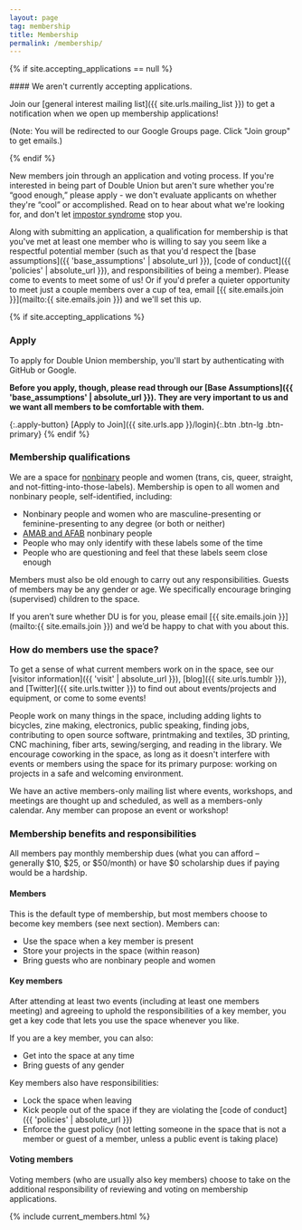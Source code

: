 ```yaml
---
layout: page
tag: membership
title: Membership
permalink: /membership/
---
```


{% if site.accepting_applications == null %}
<div class='alert' markdown='1'>
#### We aren't currently accepting applications.
  
Join our [general interest mailing list]({{ site.urls.mailing_list }}) to get a notification when we open up membership applications!

(Note: You will be redirected to our Google Groups page. Click "Join group" to get emails.)
</div>
{% endif %}

New members join through an application and voting process. If you're interested in being part of Double Union but aren't sure whether you're “good enough,” please apply - we don't evaluate applicants on whether they're “cool” or accomplished. Read on to hear about what we're looking for, and don't let [impostor syndrome](http://geekfeminism.wikia.com/wiki/Impostor_syndrome) stop you.

Along with submitting an application, a qualification for membership is that you've met at least one member who is willing to say you seem like a respectful potential member (such as that you'd respect the [base assumptions]({{ 'base_assumptions' | absolute_url }}), [code of conduct]({{ 'policies' | absolute_url }}), and responsibilities of being a member). Please come to events to meet some of us! Or if you'd prefer a quieter opportunity to meet just a couple members over a cup of tea, email [{{ site.emails.join }}](mailto:{{ site.emails.join }}) and we'll set this up.

{% if site.accepting_applications %}
### Apply

To apply for Double Union membership, you'll start by authenticating with GitHub or Google.

**Before you apply, though, please read through our [Base Assumptions]({{ 'base_assumptions' | absolute_url }}). They are very important to us and we want all members to be comfortable with them.**

{:.apply-button}
[Apply to Join]({{ site.urls.app }}/login){:.btn .btn-lg .btn-primary}
{% endif %}

### Membership qualifications

We are a space for [nonbinary](https://transequality.org/issues/resources/understanding-non-binary-people-how-to-be-respectful-and-supportive) people and women (trans, cis, queer, straight, and not-fitting-into-those-labels). Membership is open to all women and nonbinary people, self-identified, including:
* Nonbinary people and women who are masculine-presenting or feminine-presenting to any degree (or both or neither)
* [AMAB and AFAB](https://www.glbtrt.ala.org/news/archives/2845) nonbinary people
* People who may only identify with these labels some of the time
* People who are questioning and feel that these labels seem close enough

Members must also be old enough to carry out any responsibilities. Guests of members may be any gender or age. We specifically encourage bringing (supervised) children to the space.

If you aren’t sure whether DU is for you, please email [{{ site.emails.join }}](mailto:{{ site.emails.join }})  and we’d be happy to chat with you about this.


### How do members use the space?

To get a sense of what current members work on in the space, see our [visitor information]({{ 'visit' | absolute_url }}), [blog]({{ site.urls.tumblr }}), and [Twitter]({{ site.urls.twitter }}) to find out about events/projects and equipment, or come to some events!

People work on many things in the space, including adding lights to bicycles, zine making, electronics, public speaking, finding jobs, contributing to open source software, printmaking and textiles, 3D printing, CNC machining, fiber arts, sewing/serging, and reading in the library. We encourage coworking in the space, as long as it doesn't interfere with events or members using the space for its primary purpose: working on projects in a safe and welcoming environment.

We have an active members-only mailing list where events, workshops, and meetings are thought up and scheduled, as well as a members-only calendar. Any member can propose an event or workshop!

### Membership benefits and responsibilities

All members pay monthly membership dues (what you can afford – generally $10, $25, or $50/month) or have $0 scholarship dues if paying would be a hardship.

#### Members

This is the default type of membership, but most members choose to become key members (see next section). Members can:

* Use the space when a key member is present
* Store your projects in the space (within reason)
* Bring guests who are nonbinary people and women

#### Key members

After attending at least two events (including at least one members meeting) and agreeing to uphold the responsibilities of a key member, you get a key code that lets you use the space whenever you like.

If you are a key member, you can also:
* Get into the space at any time
* Bring guests of any gender

Key members also have responsibilities:
* Lock the space when leaving
* Kick people out of the space if they are violating the [code of conduct]({{ 'policies' | absolute_url }})
* Enforce the guest policy (not letting someone in the space that is not a member or guest of a member, unless a public event is taking place)

#### Voting members

Voting members (who are usually also key members) choose to take on the additional responsibility of reviewing and voting on membership applications.

{% include current_members.html %}
